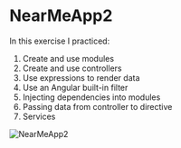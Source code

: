 # NearMeApp2
In this exercise I practiced:
1. Create and use modules 
2. Create and use controllers
3. Use expressions to render data
4. Use an Angular built-in filter
5. Injecting dependencies into modules
6. Passing data from controller to directive
7. Services
<img src="https://res.cloudinary.com/mokaweb/image/upload/v1592417155/Codecademy%20Angular/NearMeApp.gif" alt="NearMeApp2">
